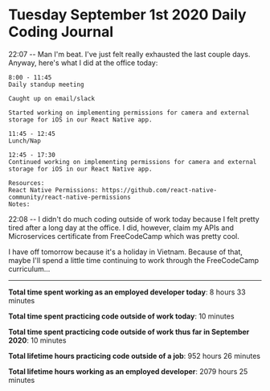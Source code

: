 # Tuesday September 1st 2020 Daily Coding Journal

22:07 -- Man I'm beat. I've just felt really exhausted the last couple days. Anyway, here's what I did at the office today:

```
8:00 - 11:45
Daily standup meeting

Caught up on email/slack

Started working on implementing permissions for camera and external storage for iOS in our React Native app.

11:45 - 12:45
Lunch/Nap

12:45 - 17:30
Continued working on implementing permissions for camera and external storage for iOS in our React Native app.

Resources:
React Native Permissions: https://github.com/react-native-community/react-native-permissions
Notes:
```

22:08 -- I didn't do much coding outside of work today because I felt pretty tired after a long day at the office. I did, however, claim my APIs and Microservices certificate from FreeCodeCamp which was pretty cool.

I have off tomorrow because it's a holiday in Vietnam. Because of that, maybe I'll spend a little time continuing to work through the FreeCodeCamp curriculum...

---

**Total time spent working as an employed developer today**: 8 hours 33 minutes

**Total time spent practicing code outside of work today**: 10 minutes

**Total time spent practicing code outside of work thus far in September 2020**: 10 minutes

**Total lifetime hours practicing code outside of a job**: 952 hours 26 minutes

**Total lifetime hours working as an employed developer**: 2079 hours 25 minutes
